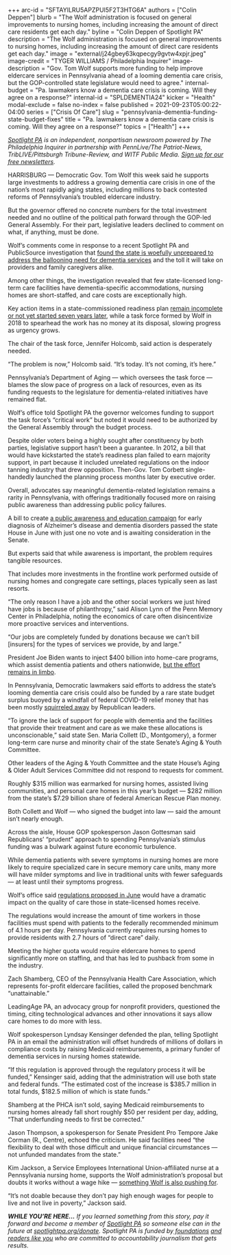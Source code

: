 +++
arc-id = "SFTAYILRU5APZPUI5F2T3HTG6A"
authors = ["Colin Deppen"]
blurb = "The Wolf administration is focused on general improvements to nursing homes, including increasing the amount of direct care residents get each day."
byline = "Colin Deppen of Spotlight PA"
description = "The Wolf administration is focused on general improvements to nursing homes, including increasing the amount of direct care residents get each day."
image = "external/j24gbey63kqpecgy9gvtw4xpjr.jpeg"
image-credit = "TYGER WILLIAMS / Philadelphia Inquirer"
image-description = "Gov. Tom Wolf supports more funding to help improve eldercare services in Pennsylvania ahead of a looming dementia care crisis, but the GOP-controlled state legislature would need to agree."
internal-budget = "Pa. lawmakers know a dementia care crisis is coming. Will they agree on a response?"
internal-id = "SPLDEMENTIA24"
kicker = "Health"
modal-exclude = false
no-index = false
published = 2021-09-23T05:00:22-04:00
series = ["Crisis Of Care"]
slug = "pennsylvania-dementia-funding-state-budget-fixes"
title = "Pa. lawmakers know a dementia care crisis is coming. Will they agree on a response?"
topics = ["Health"]
+++

<a href="https://www.spotlightpa.org/"><i>Spotlight PA</i></a><i> is an independent, nonpartisan newsroom powered by The Philadelphia Inquirer in partnership with PennLive/The Patriot-News, TribLIVE/Pittsburgh Tribune-Review, and WITF Public Media. </i><a href="https://www.spotlightpa.org/newsletters"><i>Sign up for our free newsletters</i></a><i>.</i>

HARRISBURG — Democratic Gov. Tom Wolf this week said he supports large investments to address a growing dementia care crisis in one of the nation’s most rapidly aging states, including millions to back contested reforms of Pennsylvania’s troubled eldercare industry.

But the governor offered no concrete numbers for the total investment needed and no outline of the political path forward through the GOP-led General Assembly. For their part, legislative leaders declined to comment on what, if anything, must be done.

Wolf’s comments come in response to a recent Spotlight PA and PublicSource investigation that <a href="https://www.spotlightpa.org/news/2021/09/pa-alzheimers-dementia-crisis-unprepared/">found the state is woefully unprepared to address the ballooning need for dementia services</a> and the toll it will take on providers and family caregivers alike.

<script src="https://www.spotlightpa.org/embed.js" async></script><div data-spl-embed-version="1" data-spl-src="https://www.spotlightpa.org/embeds/newsletter/"></div>

Among other things, the investigation revealed that few state-licensed long-term care facilities have dementia-specific accommodations, nursing homes are short-staffed, and care costs are exceptionally high.

Key action items in a state-commissioned readiness plan <a href="https://www.spotlightpa.org/news/2021/09/pa-alzheimers-dementia-state-plan-scorecard/">remain incomplete or not yet started seven years later</a>, while a task force formed by Wolf in 2018 to spearhead the work has no money at its disposal, slowing progress as urgency grows.

The chair of the task force, Jennifer Holcomb, said action is desperately needed.

“The problem is now,” Holcomb said. “It’s today. It’s not coming, it’s here.”

Pennsylvania’s Department of Aging — which oversees the task force — blames the slow pace of progress on a lack of resources, even as its funding requests to the legislature for dementia-related initiatives have remained flat.

Wolf’s office told Spotlight PA the governor welcomes funding to support the task force’s “critical work” but noted it would need to be authorized by the General Assembly through the budget process.

Despite older voters being a highly sought after constituency by both parties, legislative support hasn’t been a guarantee. In 2012, a bill that would have kickstarted the state’s readiness plan failed to earn majority support, in part because it included unrelated regulations on the indoor tanning industry that drew opposition. Then-Gov. Tom Corbett single-handedly launched the planning process months later by executive order.

Overall, advocates say meaningful dementia-related legislation remains a rarity in Pennsylvania, with offerings traditionally focused more on raising public awareness than addressing public policy failures.

A bill to create <a href="https://www.legis.state.pa.us/cfdocs/billInfo/billInfo.cfm?sYear=2021&sInd=0&body=H&type=B&bn=1082">a public awareness and education campaign</a> for early diagnosis of Alzheimer’s disease and dementia disorders passed the state House in June with just one no vote and is awaiting consideration in the Senate.

But experts said that while awareness is important, the problem requires tangible resources.

That includes more investments in the frontline work performed outside of nursing homes and congregate care settings, places typically seen as last resorts.

“The only reason I have a job and the other social workers we just hired have jobs is because of philanthropy,” said Alison Lynn of the Penn Memory Center in Philadelphia, noting the economics of care often disincentivize more proactive services and interventions.

“Our jobs are completely funded by donations because we can’t bill [insurers] for the types of services we provide, by and large.”

President Joe Biden wants to inject $400 billion into home-care programs, which assist dementia patients and others nationwide, <a href="https://news.bloomberglaw.com/health-law-and-business/biden-home-care-plan-could-fail-without-at-least-250-billion">but the effort remains in limbo</a>.

In Pennsylvania, Democratic lawmakers said efforts to address the state’s looming dementia care crisis could also be funded by a rare state budget surplus buoyed by a windfall of federal COVID-19 relief money that has been mostly <a href="https://www.spotlightpa.org/news/2021/06/pa-40-billion-budget-2021-poorest-school-districts-federal-relief-money/">squirreled away</a> by Republican leaders.

“To ignore the lack of support for people with dementia and the facilities that provide their treatment and care as we make these allocations is unconscionable,” said state Sen. Maria Collett (D., Montgomery), a former long-term care nurse and minority chair of the state Senate’s Aging &amp; Youth Committee.

Other leaders of the Aging &amp; Youth Committee and the state House’s Aging &amp; Older Adult Services Committee did not respond to requests for comment.

Roughly $315 million was earmarked for nursing homes, assisted living communities, and personal care homes in this year’s budget — $282 million from the state’s $7.29 billion share of federal American Rescue Plan money.

Both Collett and Wolf — who signed the budget into law — said the amount isn’t nearly enough.

Across the aisle, House GOP spokesperson Jason Gottesman said Republicans’ “prudent” approach to spending Pennsylvania’s stimulus funding was a bulwark against future economic turbulence.

While dementia patients with severe symptoms in nursing homes are more likely to require specialized care in secure memory care units, many more will have milder symptoms and live in traditional units with fewer safeguards — at least until their symptoms progress.

Wolf’s office said <a href="https://www.spotlightpa.org/news/2021/07/pa-nursing-home-regulations-staffing-hours-proposal/">regulations proposed in June</a> would have a dramatic impact on the quality of care those in state-licensed homes receive.

The regulations would increase the amount of time workers in those facilities must spend with patients to the federally recommended minimum of 4.1 hours per day. Pennsylvania currently requires nursing homes to provide residents with 2.7 hours of “direct care” daily.

Meeting the higher quota would require eldercare homes to spend significantly more on staffing, and that has led to pushback from some in the industry.

Zach Shamberg, CEO of the Pennsylvania Health Care Association, which represents for-profit eldercare facilities, called the proposed benchmark “unattainable.”

LeadingAge PA, an advocacy group for nonprofit providers, questioned the timing, citing technological advances and other innovations it says allow care homes to do more with less.

Wolf spokesperson Lyndsay Kensinger defended the plan, telling Spotlight PA in an email the administration will offset hundreds of millions of dollars in compliance costs by raising Medicaid reimbursements, a primary funder of dementia services in nursing homes statewide.

“If this regulation is approved through the regulatory process it will be funded,” Kensinger said, adding that the administration will use both state and federal funds. “The estimated cost of the increase is $385.7 million in total funds, $182.5 million of which is state funds.”

<script src="https://www.spotlightpa.org/embed.js" async></script><div data-spl-embed-version="1" data-spl-src="https://www.spotlightpa.org/embeds/donate/?teaser_text=If%20you%20learned%20something%20from%20this%20report%2C%20pay%20it%20forward%20and%20become%20a%20member%20of%20Spotlight%20PA%20so%20someone%20else%20can%20in%20the%20future."></div>

Shamberg at the PHCA isn’t sold, saying Medicaid reimbursements to nursing homes already fall short roughly $50 per resident per day, adding, “That underfunding needs to first be corrected.”

Jason Thompson, a spokesperson for Senate President Pro Tempore Jake Corman (R., Centre), echoed the criticism. He said facilities need “the flexibility to deal with those difficult and unique financial circumstances — not unfunded mandates from the state.”

Kim Jackson, a Service Employees International Union-affiliated nurse at a Pennsylvania nursing home, supports the Wolf administration’s proposal but doubts it works without a wage hike — <a href="https://www.spotlightpa.org/news/2021/03/pennsylvania-minimum-wage-debate-what-to-know-explainer/">something Wolf is also pushing for</a>.

“It’s not doable because they don’t pay high enough wages for people to live and not live in poverty,” Jackson said.

<i><b>WHILE YOU’RE HERE...</b></i><i> If you learned something from this story, pay it forward and become a member of </i><a href="https://www.spotlightpa.org/"><i>Spotlight PA</i></a><i> so someone else can in the future at </i><a href="http://spotlightpa.org/donate"><i>spotlightpa.org/donate</i></a><i>. Spotlight PA is funded by</i><a href="https://www.spotlightpa.org/support"><i> foundations</i></a><i> </i><a href="https://www.spotlightpa.org/support"><i>and readers like you</i></a><i> who are committed to accountability journalism that gets results.</i>
